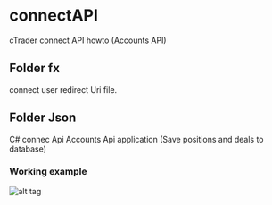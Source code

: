 # connectAPI
cTrader connect API howto (Accounts API)

## Folder fx
connect user redirect Uri file.

## Folder Json
C# connec Api Accounts Api application (Save positions and deals to database)

### Working example
![alt tag](https://github.com/fxstar/connectAPI/blob/master/connectApi-AccountsApi.jpg)
